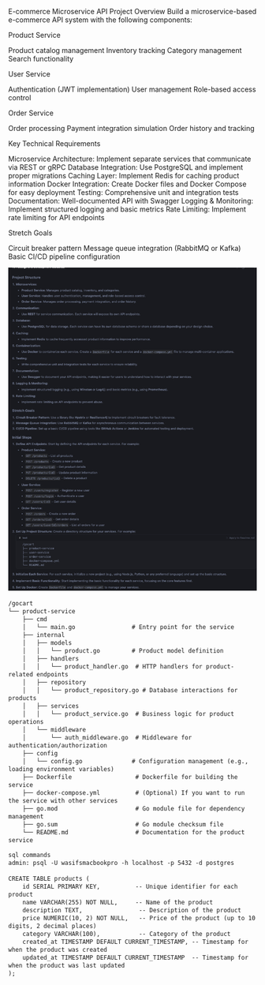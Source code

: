 E-commerce Microservice API
Project Overview
Build a microservice-based e-commerce API system with the following components:

Product Service

Product catalog management
Inventory tracking
Category management
Search functionality


User Service

Authentication (JWT implementation)
User management
Role-based access control


Order Service

Order processing
Payment integration simulation
Order history and tracking



Key Technical Requirements

Microservice Architecture: Implement separate services that communicate via REST or gRPC
Database Integration: Use PostgreSQL and implement proper migrations
Caching Layer: Implement Redis for caching product information
Docker Integration: Create Docker files and Docker Compose for easy deployment
Testing: Comprehensive unit and integration tests
Documentation: Well-documented API with Swagger
Logging & Monitoring: Implement structured logging and basic metrics
Rate Limiting: Implement rate limiting for API endpoints

Stretch Goals

Circuit breaker pattern
Message queue integration (RabbitMQ or Kafka)
Basic CI/CD pipeline configuration


![project structure](images/Project%20structure.png)
```
/gocart
└── product-service
    ├── cmd
    │   └── main.go                # Entry point for the service
    ├── internal
    │   ├── models
    │   │   └── product.go         # Product model definition
    │   ├── handlers
    │   │   └── product_handler.go  # HTTP handlers for product-related endpoints
    │   ├── repository
    │   │   └── product_repository.go # Database interactions for products
    │   ├── services
    │   │   └── product_service.go  # Business logic for product operations
    │   └── middleware
    │       └── auth_middleware.go  # Middleware for authentication/authorization
    ├── config
    │   └── config.go              # Configuration management (e.g., loading environment variables)
    ├── Dockerfile                  # Dockerfile for building the service
    ├── docker-compose.yml          # (Optional) If you want to run the service with other services
    ├── go.mod                      # Go module file for dependency management
    ├── go.sum                      # Go module checksum file
    └── README.md                   # Documentation for the product service
```


```
sql commands
admin: psql -U wasifsmacbookpro -h localhost -p 5432 -d postgres

CREATE TABLE products (
    id SERIAL PRIMARY KEY,          -- Unique identifier for each product
    name VARCHAR(255) NOT NULL,     -- Name of the product
    description TEXT,                -- Description of the product
    price NUMERIC(10, 2) NOT NULL,   -- Price of the product (up to 10 digits, 2 decimal places)
    category VARCHAR(100),           -- Category of the product
    created_at TIMESTAMP DEFAULT CURRENT_TIMESTAMP, -- Timestamp for when the product was created
    updated_at TIMESTAMP DEFAULT CURRENT_TIMESTAMP  -- Timestamp for when the product was last updated
);
```

